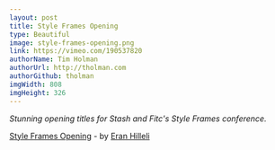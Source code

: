 ```yaml
---
layout: post
title: Style Frames Opening
type: Beautiful
image: style-frames-opening.png
link: https://vimeo.com/190537820
authorName: Tim Holman
authorUrl: http://tholman.com
authorGithub: tholman
imgWidth: 808
imgHeight: 326
---
```


_Stunning opening titles for Stash and Fitc's Style Frames conference._

[Style Frames Opening](https://vimeo.com/190537820) - by [Eran Hilleli](http://eranhilleli.com/)
